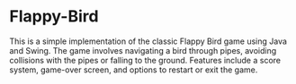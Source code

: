 # Flappy-Bird
This is a simple implementation of the classic Flappy Bird game using Java and Swing. The game involves navigating a bird through pipes, avoiding collisions with the pipes or falling to the ground. Features include a score system, game-over screen, and options to restart or exit the game.

